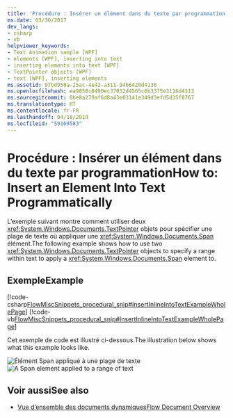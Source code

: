 ```yaml
---
title: 'Procédure : Insérer un élément dans du texte par programmation'
ms.date: 03/30/2017
dev_langs:
- csharp
- vb
helpviewer_keywords:
- Text Animation sample [WPF]
- elements [WPF], inserting into text
- inserting elements into text [WPF]
- TextPointer objects [WPF]
- text [WPF], inserting elements
ms.assetid: 97bd950a-25ac-4e42-a311-94b6420d4136
ms.openlocfilehash: ea9850c8490ec37032d4565c6b3375e3116d4313
ms.sourcegitcommit: 0be8a279af6d8a43e03141e349d3efd5d35f8767
ms.translationtype: HT
ms.contentlocale: fr-FR
ms.lasthandoff: 04/18/2019
ms.locfileid: "59169583"
---
```

# <a name="how-to-insert-an-element-into-text-programmatically"></a><span data-ttu-id="a2b92-102">Procédure : Insérer un élément dans du texte par programmation</span><span class="sxs-lookup"><span data-stu-id="a2b92-102">How to: Insert an Element Into Text Programmatically</span></span>
<span data-ttu-id="a2b92-103">L’exemple suivant montre comment utiliser deux <xref:System.Windows.Documents.TextPointer> objets pour spécifier une plage de texte où appliquer une <xref:System.Windows.Documents.Span> élément.</span><span class="sxs-lookup"><span data-stu-id="a2b92-103">The following example shows how to use two <xref:System.Windows.Documents.TextPointer> objects to specify a range within text to apply a <xref:System.Windows.Documents.Span> element to.</span></span>  
  
## <a name="example"></a><span data-ttu-id="a2b92-104">Exemple</span><span class="sxs-lookup"><span data-stu-id="a2b92-104">Example</span></span>  
 [!code-csharp[FlowMiscSnippets_procedural_snip#InsertInlineIntoTextExampleWholePage](~/samples/snippets/csharp/VS_Snippets_Wpf/FlowMiscSnippets_procedural_snip/CSharp/InsertInlineIntoTextExample.cs#insertinlineintotextexamplewholepage)]
 [!code-vb[FlowMiscSnippets_procedural_snip#InsertInlineIntoTextExampleWholePage](~/samples/snippets/visualbasic/VS_Snippets_Wpf/FlowMiscSnippets_procedural_snip/VisualBasic/InsertInlineIntoTextExample.vb#insertinlineintotextexamplewholepage)]  
  
 <span data-ttu-id="a2b92-105">Cet exemple de code est illustré ci-dessous.</span><span class="sxs-lookup"><span data-stu-id="a2b92-105">The illustration below shows what this example looks like.</span></span>  
  
 <span data-ttu-id="a2b92-106">![Élément Span appliqué à une plage de texte](./media/flow-insertelementintotextprogrammatically.png "Flow_InsertElementIntoTextProgrammatically")</span><span class="sxs-lookup"><span data-stu-id="a2b92-106">![A Span element applied to a range of text](./media/flow-insertelementintotextprogrammatically.png "Flow_InsertElementIntoTextProgrammatically")</span></span>  
  
## <a name="see-also"></a><span data-ttu-id="a2b92-107">Voir aussi</span><span class="sxs-lookup"><span data-stu-id="a2b92-107">See also</span></span>

- [<span data-ttu-id="a2b92-108">Vue d’ensemble des documents dynamiques</span><span class="sxs-lookup"><span data-stu-id="a2b92-108">Flow Document Overview</span></span>](flow-document-overview.md)
